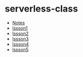 serverless-class
================

* [Notes](https://github.com/chtompki/serverless-class/tree/master/notes)
* [lssson1](https://github.com/chtompki/serverless-class/tree/master/lssson1)
* [lssson2](https://github.com/chtompki/serverless-class/tree/master/lssson2)
* [lssson3](https://github.com/chtompki/serverless-class/tree/master/lssson3)
* [lssson4](https://github.com/chtompki/serverless-class/tree/master/lssson4)
* [lssson5](https://github.com/chtompki/serverless-class/tree/master/lssson5)